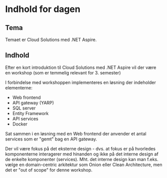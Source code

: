 # Indhold for dagen

## Tema

Temaet er Cloud Solutions med .NET Aspire.



## Indhold

Efter en kort introduktion til Cloud Solutions med .NET Aspire vil der være en workshop (som er temmelig relevant for 3. semester)

I forbindelse med workshoppen implementeres en løsning der indeholder elementerne:

- Web frontend
- API gateway (YARP)
- SQL server
- Entity Framework
- API services
- Docker

Sat sammen i en løsning med en Web frontend der anvender et antal services som er "gemt" bag en API gateway.

Der vil være fokus på det eksterne design - dvs. at fokus er på hvorledes komponenterne interagerer med hinanden og ikke på det interne design af de enkelte komponenter (services). Mht. det interne design kan man f.eks. vælge en domain-centric arkitektur som Onion eller Clean Architecture, men det er "out of scope" for denne workshop.